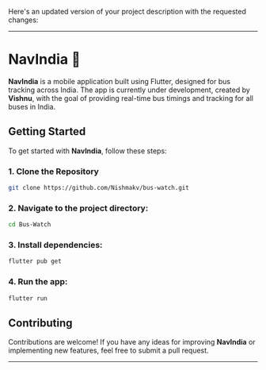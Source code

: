 Here's an updated version of your project description with the requested changes:

---

# NavIndia 🚌

**NavIndia** is a mobile application built using Flutter, designed for bus tracking across India. The app is currently under development, created by **Vishnu**, with the goal of providing real-time bus timings and tracking for all buses in India.

## Getting Started

To get started with **NavIndia**, follow these steps:

### 1. Clone the Repository

```bash
git clone https://github.com/Nishmakv/bus-watch.git
```

### 2. Navigate to the project directory:

```bash
cd Bus-Watch
```

### 3. Install dependencies:

```bash
flutter pub get
```

### 4. Run the app:

```bash
flutter run
```

## Contributing

Contributions are welcome! If you have any ideas for improving **NavIndia** or implementing new features, feel free to submit a pull request.

---
